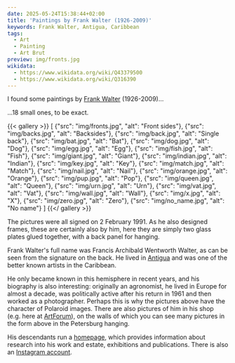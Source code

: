 ```yaml
---
date: 2025-05-24T15:38:44+02:00
title: 'Paintings by Frank Walter (1926-2009)'
keywords: Frank Walter, Antigua, Caribbean
tags:
  - Art
  - Painting
  - Art Brut
preview: img/fronts.jpg
wikidata:
  - https://www.wikidata.org/wiki/Q43379500
  - https://www.wikidata.org/wiki/Q316390
---
```


I found some paintings by [Frank Walter](https://de.wikipedia.org/wiki/Frank_Walter) (1926-2009)...
<!--more-->

...18 small ones, to be exact.

{{< gallery >}}
[
  {"src": "img/fronts.jpg", "alt": "Front sides"},
  {"src": "img/backs.jpg", "alt": "Backsides"},
  {"src": "img/back.jpg", "alt": "Single back"},
  {"src": "img/bat.jpg", "alt": "Bat"},
  {"src": "img/dog.jpg", "alt": "Dog"},
  {"src": "img/egg.jpg", "alt": "Egg"},
  {"src": "img/fish.jpg", "alt": "Fish"},
  {"src": "img/giant.jpg", "alt": "Giant"},
  {"src": "img/indian.jpg", "alt": "Indian"},
  {"src": "img/key.jpg", "alt": "Key"},
  {"src": "img/match.jpg", "alt": "Match"},
  {"src": "img/nail.jpg", "alt": "Nail"},
  {"src": "img/orange.jpg", "alt": "Orange"},
  {"src": "img/pup.jpg", "alt": "Pop"},
  {"src": "img/queen.jpg", "alt": "Queen"},
  {"src": "img/urn.jpg", "alt": "Urn"},
  {"src": "img/vat.jpg", "alt": "Vat"},
  {"src": "img/wall.jpg", "alt": "Wall"},
  {"src": "img/x.jpg", "alt": "X"},
  {"src": "img/zero.jpg", "alt": "Zero"},
  {"src": "img/no_name.jpg", "alt": "No name"}
]
{{</ gallery >}}

The pictures were all signed on 2 February 1991. As he also designed frames, these are certainly also by him, here they are simply two glass plates glued together, with a back panel for hanging.

Frank Walter's full name was Francis Archibald Wentworth Walter, as can be seen from the signature on the back. He lived in [Antigua](https://de.wikipedia.org/wiki/Antigua_(Lesser_Antilles)) and was one of the better known artists in the Caribbean.

He only became known in this hemisphere in recent years, and his biography is also interesting: originally an agronomist, he lived in Europe for almost a decade, was politically active after his return in 1961 and then worked as a photographer. Perhaps this is why the pictures above have the character of Polaroid images.
There are also pictures of him in his shop (e.g. here at [ArtForum](https://artguide.artforum.com/artguide/david-zwirner-hong-kong-16041/frank-walter-pastorale-221418)), on the walls of which you can see many pictures in the form above in the Petersburg hanging.

His descendants run a [homepage](https://www.frankwalter.org/), which provides information about research into his work and estate, exhibitions and publications. There is also an [Instagram account](https://www.instagram.com/frankwalterantigua/).
